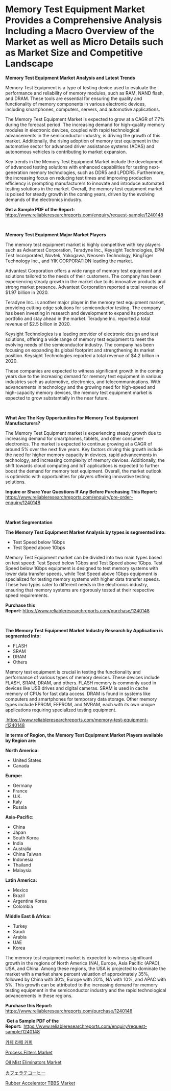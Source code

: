 <p><h1>Memory Test Equipment Market Provides a Comprehensive Analysis Including a Macro Overview of the Market as well as Micro Details such as Market Size and Competitive Landscape</h1></p><p><strong>Memory Test Equipment Market Analysis and Latest Trends</strong></p>
<p><p>Memory Test Equipment is a type of testing device used to evaluate the performance and reliability of memory modules, such as RAM, NAND flash, and DRAM. These tools are essential for ensuring the quality and functionality of memory components in various electronic devices, including smartphones, computers, servers, and automotive applications.</p><p>The Memory Test Equipment Market is expected to grow at a CAGR of 7.7% during the forecast period. The increasing demand for high-quality memory modules in electronic devices, coupled with rapid technological advancements in the semiconductor industry, is driving the growth of this market. Additionally, the rising adoption of memory test equipment in the automotive sector for advanced driver assistance systems (ADAS) and autonomous vehicles is contributing to market expansion.</p><p>Key trends in the Memory Test Equipment Market include the development of advanced testing solutions with enhanced capabilities for testing next-generation memory technologies, such as DDR5 and LPDDR5. Furthermore, the increasing focus on reducing test times and improving production efficiency is prompting manufacturers to innovate and introduce automated testing solutions in the market. Overall, the memory test equipment market is poised for steady growth in the coming years, driven by the evolving demands of the electronics industry.</p></p>
<p><strong>Get a Sample PDF of the Report:&nbsp;</strong> <a href="https://www.reliableresearchreports.com/enquiry/request-sample/1240148">https://www.reliableresearchreports.com/enquiry/request-sample/1240148</a></p>
<p>&nbsp;</p>
<p><strong>Memory Test Equipment Major Market Players</strong></p>
<p><p>The memory test equipment market is highly competitive with key players such as Advantest Corporation, Teradyne Inc., Keysight Technologies, EPM Test Incorporated, Novtek, Yokogawa, Neosem Technology, KingTiger Technology Inc., and YIK CORPORATION leading the market.</p><p>Advantest Corporation offers a wide range of memory test equipment and solutions tailored to the needs of their customers. The company has been experiencing steady growth in the market due to its innovative products and strong market presence. Advantest Corporation reported a total revenue of $1.97 billion in 2020.</p><p>Teradyne Inc. is another major player in the memory test equipment market, providing cutting-edge solutions for semiconductor testing. The company has been investing in research and development to expand its product portfolio and stay ahead in the market. Teradyne Inc. reported a total revenue of $2.5 billion in 2020.</p><p>Keysight Technologies is a leading provider of electronic design and test solutions, offering a wide range of memory test equipment to meet the evolving needs of the semiconductor industry. The company has been focusing on expanding its global footprint and strengthening its market position. Keysight Technologies reported a total revenue of $4.2 billion in 2020.</p><p>These companies are expected to witness significant growth in the coming years due to the increasing demand for memory test equipment in various industries such as automotive, electronics, and telecommunications. With advancements in technology and the growing need for high-speed and high-capacity memory devices, the memory test equipment market is expected to grow substantially in the near future.</p></p>
<p>&nbsp;</p>
<p><strong>What Are The Key Opportunities For Memory Test Equipment Manufacturers?</strong></p>
<p><p>The Memory Test Equipment market is experiencing steady growth due to increasing demand for smartphones, tablets, and other consumer electronics. The market is expected to continue growing at a CAGR of around 5% over the next five years. Key factors driving this growth include the need for higher memory capacity in devices, rapid advancements in technology, and increasing complexity of memory devices. Additionally, the shift towards cloud computing and IoT applications is expected to further boost the demand for memory test equipment. Overall, the market outlook is optimistic with opportunities for players offering innovative testing solutions.</p></p>
<p><strong>Inquire or Share Your Questions If Any Before Purchasing This Report:</strong> <a href="https://www.reliableresearchreports.com/enquiry/pre-order-enquiry/1240148">https://www.reliableresearchreports.com/enquiry/pre-order-enquiry/1240148</a></p>
<p>&nbsp;</p>
<p><strong>Market Segmentation</strong></p>
<p><strong>The Memory Test Equipment Market Analysis by types is segmented into:</strong></p>
<p><ul><li>Test Speed below 1Gbps</li><li>Test Speed above 1Gbps</li></ul></p>
<p><p>Memory Test Equipment market can be divided into two main types based on test speed: Test Speed below 1Gbps and Test Speed above 1Gbps. Test Speed below 1Gbps equipment is designed to test memory systems with lower data transfer speeds, while Test Speed above 1Gbps equipment is specialized for testing memory systems with higher data transfer speeds. These two types cater to different needs in the electronics industry, ensuring that memory systems are rigorously tested at their respective speed requirements.</p></p>
<p><strong>Purchase this Report:&nbsp;</strong><a href="https://www.reliableresearchreports.com/purchase/1240148">https://www.reliableresearchreports.com/purchase/1240148</a></p>
<p>&nbsp;</p>
<p><strong>The Memory Test Equipment Market Industry Research by Application is segmented into:</strong></p>
<p><ul><li>FLASH</li><li>SRAM</li><li>DRAM</li><li>Others</li></ul></p>
<p><p>Memory test equipment is crucial in testing the functionality and performance of various types of memory devices. These devices include FLASH, SRAM, DRAM, and others. FLASH memory is commonly used in devices like USB drives and digital cameras. SRAM is used in cache memory of CPUs for fast data access. DRAM is found in systems like computers and smartphones for temporary data storage. Other memory types include EPROM, EEPROM, and NVRAM, each with its own unique applications requiring specialized testing equipment.</p></p>
<p><a href="https://www.reliableresearchreports.com/memory-test-equipment-r1240148">&nbsp;https://www.reliableresearchreports.com/memory-test-equipment-r1240148</a></p>
<p><strong>In terms of Region, the Memory Test Equipment Market Players available by Region are:</strong></p>
<p>
    <p> <strong> North America: </strong>
        <ul>
            <li>United States</li>
            <li>Canada</li>
        </ul>
        </p> 
    <p> <strong> Europe: </strong>
        <ul>
            <li>Germany</li>
            <li>France</li>
            <li>U.K.</li>
            <li>Italy</li>
            <li>Russia</li>
        </ul>
        </p> 
    <p> <strong> Asia-Pacific: </strong>
        <ul>
            <li>China</li>
            <li>Japan</li>
            <li>South Korea</li>
            <li>India</li>
            <li>Australia</li>
            <li>China Taiwan</li>
            <li>Indonesia</li>
            <li>Thailand</li>
            <li>Malaysia</li>
        </ul>
        </p> 
    <p> <strong> Latin America: </strong>
        <ul>
            <li>Mexico</li>
            <li>Brazil</li>
            <li>Argentina Korea</li>
            <li>Colombia</li>
        </ul>
        </p> 
    <p> <strong> Middle East & Africa: </strong>
        <ul>
            <li>Turkey</li>
            <li>Saudi</li>
            <li>Arabia</li>
            <li>UAE</li>
            <li>Korea</li>
        </ul>
    </p>
    </p>
<p><p>The memory test equipment market is expected to witness significant growth in the regions of North America (NA), Europe, Asia Pacific (APAC), USA, and China. Among these regions, the USA is projected to dominate the market with a market share percent valuation of approximately 35%, followed by China with 30%, Europe with 20%, NA with 10%, and APAC with 5%. This growth can be attributed to the increasing demand for memory testing equipment in the semiconductor industry and the rapid technological advancements in these regions.</p></p>
<p><strong>Purchase this Report: </strong><a href="https://www.reliableresearchreports.com/purchase/1240148">https://www.reliableresearchreports.com/purchase/1240148</a></p>
<p>&nbsp;<strong>Get a Sample PDF of the Report:&nbsp;&nbsp;</strong><a href="https://www.reliableresearchreports.com/enquiry/request-sample/1240148">https://www.reliableresearchreports.com/enquiry/request-sample/1240148</a></p>
<p><strong></strong></p>
<p><p><a href="https://github.com/CliftonFisher9067/Market-Research-Report-List-1/blob/main/844103143418.md">카페 라떼 커피</a></p><p><a href="https://github.com/Glendatilghmankmgz0rbhwpy/Market-Research-Report-List-2/blob/main/process-filters-market.md">Process Filters Market</a></p><p><a href="https://github.com/BryceTownsendr/Market-Research-Report-List-4/blob/main/oil-mist-eliminators-market.md">Oil Mist Eliminators Market</a></p><p><a href="https://github.com/EmoryYundt1935/Market-Research-Report-List-1/blob/main/289970843423.md">カフェラテコーヒー</a></p><p><a href="https://issuu.com/reportprime-2/docs/rubber-accelerator-tbbs-market-size-2030.pptx">Rubber Accelerator TBBS Market</a></p></p>